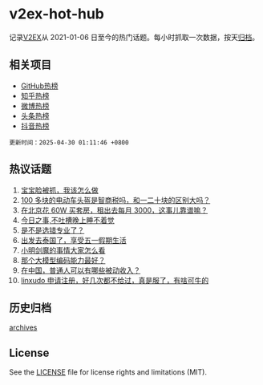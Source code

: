 # v2ex-hot-hub

 记录[V2EX](https://www.v2ex.com/)从 2021-01-06 日至今的热门话题。每小时抓取一次数据，按天[归档](archives)。
 
 ## 相关项目

- [GitHub热榜](https://github.com/lonnyzhang423/github-hot-hub)
- [知乎热榜](https://github.com/lonnyzhang423/zhihu-hot-hub)
- [微博热榜](https://github.com/lonnyzhang423/weibo-hot-hub)
- [头条热榜](https://github.com/lonnyzhang423/toutiao-hot-hub)
- [抖音热榜](https://github.com/lonnyzhang423/douyin-hot-hub)


 `更新时间：2025-04-30 01:11:46 +0800`

## 热议话题

1. [宝宝脸被抓，我该怎么做](https://www.v2ex.com/t/1128798)
1. [100 多块的电动车头盔是智商税吗，和一二十块的区别大吗？](https://www.v2ex.com/t/1128764)
1. [在北京花 60W 买套房，租出去每月 3000，这事儿靠谱嘛？](https://www.v2ex.com/t/1128774)
1. [今日之事,不吐槽晚上睡不着觉](https://www.v2ex.com/t/1128760)
1. [是不是选错专业了？](https://www.v2ex.com/t/1128794)
1. [出发去泰国了，享受五一假期生活](https://www.v2ex.com/t/1128820)
1. [小明剑魔的事情大家怎么看](https://www.v2ex.com/t/1128773)
1. [那个大模型编码能力最好？](https://www.v2ex.com/t/1128800)
1. [在中国，普通人可以有哪些被动收入？](https://www.v2ex.com/t/1128780)
1. [linxudo 申请注册，好几次都不给过，真是服了，有啥可牛的](https://www.v2ex.com/t/1128809)

## 历史归档

[archives](archives)

## License

See the [LICENSE](LICENSE) file for license rights and limitations (MIT).

